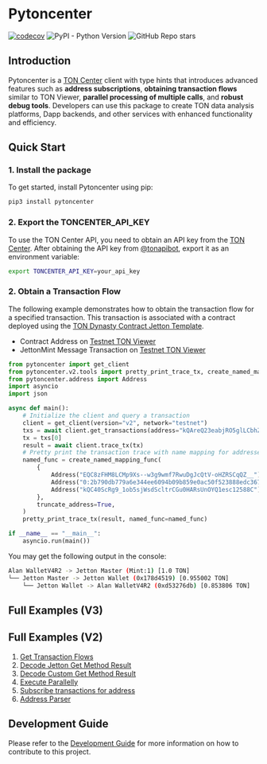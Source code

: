 # Pytoncenter
[![codecov](https://codecov.io/gh/alan890104/pytoncenter/graph/badge.svg?token=EjDfnQmBiE)](https://codecov.io/gh/alan890104/pytoncenter)
![PyPI - Python Version](https://img.shields.io/pypi/pyversions/pytoncenter?style=flat)
![GitHub Repo stars](https://img.shields.io/github/stars/alan890104/pytoncenter?style=flat)


## Introduction

Pytoncenter is a [TON Center](https://toncenter.com/) client with type hints that introduces advanced features such as **address subscriptions**, **obtaining transaction flows** similar to TON Viewer, **parallel processing of multiple calls**, and **robust debug tools**. Developers can use this package to create TON data analysis platforms, Dapp backends, and other services with enhanced functionality and efficiency.

## Quick Start

### 1. Install the package

To get started, install Pytoncenter using pip:

```bash
pip3 install pytoncenter
```

### 2. Export the TONCENTER_API_KEY

To use the TON Center API, you need to obtain an API key from the [TON Center](https://toncenter.com/). After obtaining the API key from [@tonapibot](https://t.me/tonapibot), export it as an environment variable:

```bash
export TONCENTER_API_KEY=your_api_key
```

### 2. Obtain a Transaction Flow

The following example demonstrates how to obtain the transaction flow for a specified transaction. This transaction is associated with a contract deployed using the [TON Dynasty Contract Jetton Template](https://github.com/Ton-Dynasty/tondynasty-contracts/blob/main/contracts/jetton_example.tact).

- Contract Address on [Testnet TON Viewer](https://testnet.tonviewer.com/kQAreQ23eabjRO5glLCbhZ4KxQ9SOIjtw2eM2PuEXXhIZeh3)
- JettonMint Message Transaction on [Testnet TON Viewer](https://testnet.tonviewer.com/transaction/0f8d6b47a00d4914cb447b34cbce42e9e40c1d188e99ab76f56b0685b3532365)

```python
from pytoncenter import get_client
from pytoncenter.v2.tools import pretty_print_trace_tx, create_named_mapping_func
from pytoncenter.address import Address
import asyncio
import json

async def main():
    # Initialize the client and query a transaction
    client = get_client(version="v2", network="testnet")
    txs = await client.get_transactions(address="kQAreQ23eabjRO5glLCbhZ4KxQ9SOIjtw2eM2PuEXXhIZeh3", hash="Lomkyzxh1WBkxvxZ3cJNS2bAYIPC7dPZA67wDomGM4U=", limit=1)
    tx = txs[0]
    result = await client.trace_tx(tx)
    # Pretty print the transaction trace with name mapping for addresses
    named_func = create_named_mapping_func(
        {
            Address("EQC8zFHM8LCMp9Xs--w3g9wmf7RwuDgJcQtV-oHZRSCqQZ__"): "Alan WalletV4R2",
            Address("0:2b790db779a6e344ee6094b09b859e0ac50f523888edc3678cd8fb845d784865"): "Jetton Master",
            Address("kQC40ScRg9_1ob5sjWsdScltrCGu0HARsUnOYQ1esc12588C"): "Jetton Wallet",
        },
        truncate_address=True,
    )
    pretty_print_trace_tx(result, named_func=named_func)

if __name__ == "__main__":
    asyncio.run(main())
```

You may get the following output in the console:

```bash
Alan WalletV4R2 -> Jetton Master (Mint:1) [1.0 TON]
└── Jetton Master -> Jetton Wallet (0x178d4519) [0.955002 TON]
    └── Jetton Wallet -> Alan WalletV4R2 (0xd53276db) [0.853806 TON]
```

## Full Examples (V3)



## Full Examples (V2)
1. [Get Transaction Flows](./examples/v2/transaction_trace.py)
2. [Decode Jetton Get Method Result](./examples/v2/decode_jetton_data.py)
3. [Decode Custom Get Method Result](./examples/v2/decode_custom_data.py)
4. [Execute Parallelly](./examples/v2/execute_many.py)
5. [Subscribe transactions for address](./examples/v2/subscribe_jetton_wallet.py)
6. [Address Parser](./examples/v2/address.py)


## Development Guide

Please refer to the [Development Guide](./docs/dev.md) for more information on how to contribute to this project.